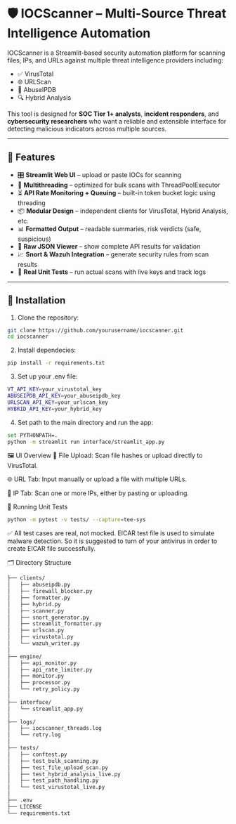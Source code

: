 # 🛡️ IOCScanner – Multi-Source Threat Intelligence Automation

IOCScanner is a Streamlit-based security automation platform for scanning files, IPs, and URLs against multiple threat intelligence providers including:

- ✅ VirusTotal
- 🌐 URLScan
- 🚨 AbuseIPDB
- 🔍 Hybrid Analysis

This tool is designed for **SOC Tier 1+ analysts**, **incident responders**, and **cybersecurity researchers** who want a reliable and extensible interface for detecting malicious indicators across multiple sources.

---

## 🔧 Features

- 🎛️ **Streamlit Web UI** – upload or paste IOCs for scanning
- 🚀 **Multithreading** – optimized for bulk scans with ThreadPoolExecutor
- ⏳ **API Rate Monitoring + Queuing** – built-in token bucket logic using threading
- 📦 **Modular Design** – independent clients for VirusTotal, Hybrid Analysis, etc.
- 📊 **Formatted Output** – readable summaries, risk verdicts (safe, suspicious)
- 📁 **Raw JSON Viewer** – show complete API results for validation
- 📈 **Snort & Wazuh Integration** – generate security rules from scan results
- 🧪 **Real Unit Tests** – run actual scans with live keys and track logs

---

## 🚀 Installation

1. Clone the repository:

```bash
git clone https://github.com/yourusername/iocscanner.git
cd iocscanner
```

2. Install dependecies:
```bash
pip install -r requirements.txt
```

3. Set up your .env file:
```bash
VT_API_KEY=your_virustotal_key
ABUSEIPDB_API_KEY=your_abuseipdb_key
URLSCAN_API_KEY=your_urlscan_key
HYBRID_API_KEY=your_hybrid_key
```

4. Set path to the main directory and run the app:
```bash
set PYTHONPATH=.
python -m streamlit run interface/streamlit_app.py
```

🖼️ UI Overview
📁 File Upload: Scan file hashes or upload directly to VirusTotal.

🌐 URL Tab: Input manually or upload a file with multiple URLs.

🔢 IP Tab: Scan one or more IPs, either by pasting or uploading.

🧪 Running Unit Tests
```bash
python -m pytest -v tests/ --capture=tee-sys
```
✅ All test cases are real, not mocked. EICAR test file is used to simulate malware detection. So it is suggested to turn of your antivirus in order to create EICAR file successfully.

🗂️ Directory Structure
```bash
├── clients/
│   ├── abuseipdb.py
│   ├── firewall_blocker.py
│   ├── formatter.py
│   ├── hybrid.py
│   ├── scanner.py
│   ├── snort_generator.py
│   ├── streamlit_formatter.py
│   ├── urlscan.py
│   ├── virustotal.py
│   └── wazuh_writer.py
│
├── engine/
│   ├── api_monitor.py
│   ├── api_rate_limiter.py
│   ├── monitor.py
│   ├── processor.py
│   └── retry_policy.py
│
├── interface/
│   └── streamlit_app.py
│
├── logs/
│   ├── iocscanner_threads.log
│   └── retry.log
│
├── tests/
│   ├── conftest.py
│   ├── test_bulk_scanning.py
│   ├── test_file_upload_scan.py
│   ├── test_hybrid_analysis_live.py
│   ├── test_path_handling.py
│   └── test_virustotal_live.py
│
├── .env
├── LICENSE
└── requirements.txt
```
